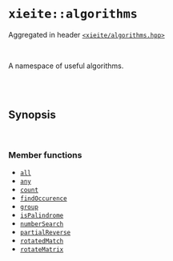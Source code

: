 # `xieite::algorithms`
Aggregated in header [`<xieite/algorithms.hpp>`](https://github.com/Eczbek/xieite/tree/main/include/xieite/algorithms.hpp)

<br/>

A namespace of useful algorithms.

<br/><br/>

## Synopsis

<br/>

### Member functions
- [`all`](https://github.com/Eczbek/xieite/tree/main/docs/algorithms/all.md)
- [`any`](https://github.com/Eczbek/xieite/tree/main/docs/algorithms/any.md)
- [`count`](https://github.com/Eczbek/xieite/tree/main/docs/algorithms/count.md)
- [`findOccurence`](https://github.com/Eczbek/xieite/tree/main/docs/algorithms/findOccurence.md)
- [`group`](https://github.com/Eczbek/xieite/tree/main/docs/algorithms/group.md)
- [`isPalindrome`](https://github.com/Eczbek/xieite/tree/main/docs/algorithms/isPalindrome.md)
- [`numberSearch`](https://github.com/Eczbek/xieite/tree/main/docs/algorithms/numberSearch.md)
- [`partialReverse`](https://github.com/Eczbek/xieite/tree/main/docs/algorithms/partialReverse.md)
- [`rotatedMatch`](https://github.com/Eczbek/xieite/tree/main/docs/algorithms/rotatedMatch.md)
- [`rotateMatrix`](https://github.com/Eczbek/xieite/tree/main/docs/algorithms/rotateMatrix.md)
